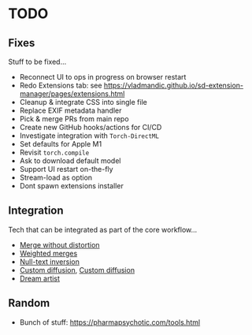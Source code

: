 # TODO

## Fixes

Stuff to be fixed...

- Reconnect UI to ops in progress on browser restart  
- Redo Extensions tab: see <https://vladmandic.github.io/sd-extension-manager/pages/extensions.html>
- Cleanup & integrate CSS into single file
- Replace EXIF metadata handler
- Pick & merge PRs from main repo
- Create new GitHub hooks/actions for CI/CD  
- Investigate integration with `Torch-DirectML`
- Set defaults for Apple M1
- Revisit `torch.compile`
- Ask to download default model
- Support UI restart on-the-fly
- Stream-load as option
- Dont spawn extensions installer

## Integration

Tech that can be integrated as part of the core workflow...

- [Merge without distortion](https://github.com/ogkalu2/Merge-Stable-Diffusion-models-without-distortion)
- [Weighted merges](https://github.com/bbc-mc/sdweb-merge-block-weighted-gui/tree/master)
- [Null-text inversion](https://github.com/ouhenio/null-text-inversion-colab)
- [Custom diffusion](https://github.com/guaneec/custom-diffusion-webui), [Custom diffusion](https://www.cs.cmu.edu/~custom-diffusion/)
- [Dream artist](https://github.com/7eu7d7/DreamArtist-sd-webui-extension)

## Random

- Bunch of stuff: <https://pharmapsychotic.com/tools.html>

